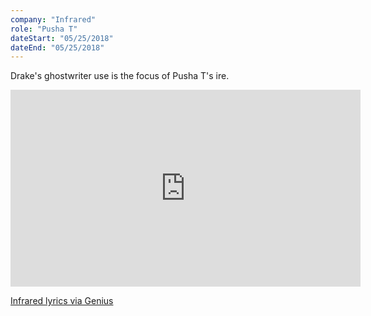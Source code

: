 ```yaml
---
company: "Infrared"
role: "Pusha T"
dateStart: "05/25/2018"
dateEnd: "05/25/2018"
---
```


Drake's ghostwriter use is the focus of Pusha T's ire.

<iframe width="560" height="315" src="https://www.youtube.com/embed/merQWEu-vck?si=zE-swAHNdQaO5zV8" title="YouTube video player" frameborder="0" allow="accelerometer; autoplay; clipboard-write; encrypted-media; gyroscope; picture-in-picture; web-share" referrerpolicy="strict-origin-when-cross-origin" allowfullscreen></iframe>

[Infrared lyrics via Genius](https://genius.com/Pusha-t-infrared-lyrics)